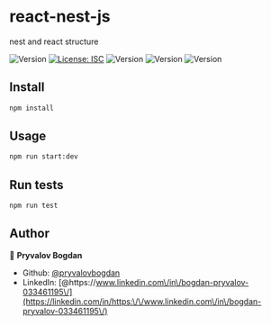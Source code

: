 # react-nest-js
nest and react structure

![Version](https://img.shields.io/npm/v/2048 )
[![License: ISC](https://img.shields.io/badge/License-ISC-yellow.svg)](#)
![Version](https://img.shields.io/badge/React-16.5.2-blueviolet )
![Version](https://img.shields.io/badge/platform-browser-9cf)
![Version](https://img.shields.io/badge/redux%20-%23593d88.svg)

## Install

```sh
npm install
```

## Usage

```sh
npm run start:dev
```

## Run tests

```sh
npm run test
```

## Author

👤 **Pryvalov Bogdan**

* Github: [@pryvalovbogdan](https://github.com/pryvalovbogdan)
* LinkedIn: [@https:\/\/www.linkedin.com\/in\/bogdan-pryvalov-033461195\/](https://linkedin.com/in/https:\/\/www.linkedin.com\/in\/bogdan-pryvalov-033461195\/)
